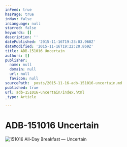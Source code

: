 ```yaml
---
inFeed: true
hasPage: true
inNav: false
inLanguage: null
starred: false
keywords: []
description: ''
datePublished: '2015-11-16T19:23:03.960Z'
dateModified: '2015-11-16T19:22:20.869Z'
title: ADB-151016 Uncertain
authors: []
publisher:
  name: null
  domain: null
  url: null
  favicon: null
sourcePath: _posts/2015-11-16-adb-151016-uncertain.md
published: true
url: adb-151016-uncertain/index.html
_type: Article

---
```

# ADB-151016 Uncertain
![151016 All-Day Breakfast — Uncertain](https://the-grid-user-content.s3-us-west-2.amazonaws.com/4b5f0bcf-e454-4a1f-a536-a640de0cc6e9.png)